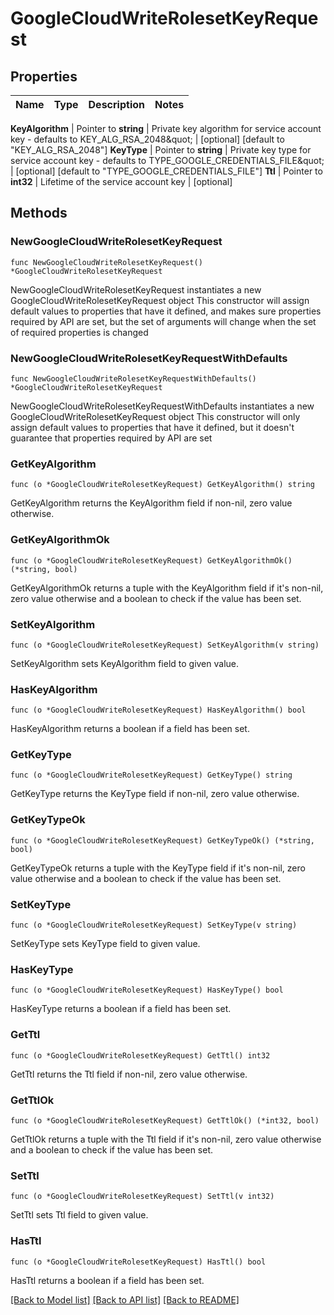 # GoogleCloudWriteRolesetKeyRequest


## Properties

Name | Type | Description | Notes
------------ | ------------- | ------------- | -------------


**KeyAlgorithm** | Pointer to **string** | Private key algorithm for service account key - defaults to KEY_ALG_RSA_2048\&quot; | [optional] [default to "KEY_ALG_RSA_2048"]
**KeyType** | Pointer to **string** | Private key type for service account key - defaults to TYPE_GOOGLE_CREDENTIALS_FILE\&quot; | [optional] [default to "TYPE_GOOGLE_CREDENTIALS_FILE"]
**Ttl** | Pointer to **int32** | Lifetime of the service account key | [optional] 



## Methods


### NewGoogleCloudWriteRolesetKeyRequest

`func NewGoogleCloudWriteRolesetKeyRequest() *GoogleCloudWriteRolesetKeyRequest`

NewGoogleCloudWriteRolesetKeyRequest instantiates a new GoogleCloudWriteRolesetKeyRequest object
This constructor will assign default values to properties that have it defined,
and makes sure properties required by API are set, but the set of arguments
will change when the set of required properties is changed

### NewGoogleCloudWriteRolesetKeyRequestWithDefaults

`func NewGoogleCloudWriteRolesetKeyRequestWithDefaults() *GoogleCloudWriteRolesetKeyRequest`

NewGoogleCloudWriteRolesetKeyRequestWithDefaults instantiates a new GoogleCloudWriteRolesetKeyRequest object
This constructor will only assign default values to properties that have it defined,
but it doesn't guarantee that properties required by API are set


### GetKeyAlgorithm

`func (o *GoogleCloudWriteRolesetKeyRequest) GetKeyAlgorithm() string`

GetKeyAlgorithm returns the KeyAlgorithm field if non-nil, zero value otherwise.

### GetKeyAlgorithmOk

`func (o *GoogleCloudWriteRolesetKeyRequest) GetKeyAlgorithmOk() (*string, bool)`

GetKeyAlgorithmOk returns a tuple with the KeyAlgorithm field if it's non-nil, zero value otherwise
and a boolean to check if the value has been set.

### SetKeyAlgorithm

`func (o *GoogleCloudWriteRolesetKeyRequest) SetKeyAlgorithm(v string)`

SetKeyAlgorithm sets KeyAlgorithm field to given value.


### HasKeyAlgorithm

`func (o *GoogleCloudWriteRolesetKeyRequest) HasKeyAlgorithm() bool`

HasKeyAlgorithm returns a boolean if a field has been set.




### GetKeyType

`func (o *GoogleCloudWriteRolesetKeyRequest) GetKeyType() string`

GetKeyType returns the KeyType field if non-nil, zero value otherwise.

### GetKeyTypeOk

`func (o *GoogleCloudWriteRolesetKeyRequest) GetKeyTypeOk() (*string, bool)`

GetKeyTypeOk returns a tuple with the KeyType field if it's non-nil, zero value otherwise
and a boolean to check if the value has been set.

### SetKeyType

`func (o *GoogleCloudWriteRolesetKeyRequest) SetKeyType(v string)`

SetKeyType sets KeyType field to given value.


### HasKeyType

`func (o *GoogleCloudWriteRolesetKeyRequest) HasKeyType() bool`

HasKeyType returns a boolean if a field has been set.




### GetTtl

`func (o *GoogleCloudWriteRolesetKeyRequest) GetTtl() int32`

GetTtl returns the Ttl field if non-nil, zero value otherwise.

### GetTtlOk

`func (o *GoogleCloudWriteRolesetKeyRequest) GetTtlOk() (*int32, bool)`

GetTtlOk returns a tuple with the Ttl field if it's non-nil, zero value otherwise
and a boolean to check if the value has been set.

### SetTtl

`func (o *GoogleCloudWriteRolesetKeyRequest) SetTtl(v int32)`

SetTtl sets Ttl field to given value.


### HasTtl

`func (o *GoogleCloudWriteRolesetKeyRequest) HasTtl() bool`

HasTtl returns a boolean if a field has been set.









[[Back to Model list]](../README.md#documentation-for-models) [[Back to API list]](../README.md#documentation-for-api-endpoints) [[Back to README]](../README.md)


